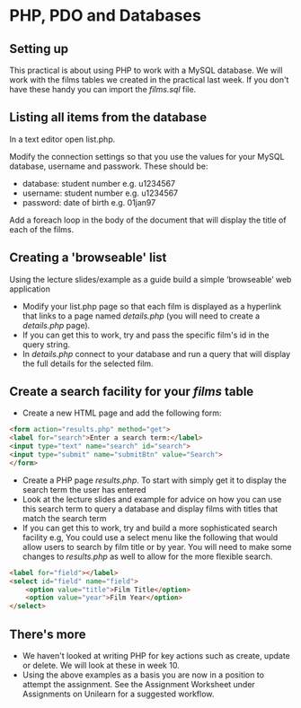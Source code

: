 # PHP, PDO and Databases

## Setting up
This practical is about using PHP to work with a MySQL database. We will work with the films tables we created in the practical last week. If you don't have these handy you can import the *films.sql* file. 

## Listing all items from the database
In a text editor open list.php.

Modify the connection settings so that you use the values for your MySQL database, username and passwork. These should be:
* database: student number e.g. u1234567
* username: student number e.g. u1234567
* password: date of birth e.g. 01jan97

Add a foreach loop in the body of the document that will display the title of each of the films.

## Creating a 'browseable' list
Using the lecture slides/example as a guide build a simple ‘browseable’ web application
  * Modify your list.php page so that each film is displayed as a hyperlink that links to a page named *details.php* (you will need to create a *details.php* page).
  * If you can get this to work, try and pass the specific film's id in the query string.
  * In *details.php* connect to your database and run a query that will display the full details for the selected film. 

## Create a search facility for your *films* table
* Create a new HTML page and add the following form:
```html
<form action="results.php" method="get">
<label for="search">Enter a search term:</label>
<input type="text" name="search" id="search">
<input type="submit" name="submitBtn" value="Search">
</form>
```

* Create a PHP page *results.php*. To start with simply get it to display the search term the user has entered
* Look at the lecture slides and example for advice on how you can use this search term to query a database and display films with titles that match the search term
* If you can get this to work, try and build a more sophisticated search facility e.g, You could use a select menu like the following that would allow users to search by film title or by year. You will need to make some changes to *results.php* as well to allow for the more flexible search.

```html
<label for="field"></label>
<select id="field" name="field">
    <option value="title">Film Title</option>
    <option value="year">Film Year</option>
</select>
```

## There's more
* We haven't looked at writing PHP for key actions such as create, update or delete. We will look at these in week 10.
* Using the above examples as a basis you are now in a position to attempt the assignment. See the Assignment Worksheet under Assignments on Unilearn for a suggested workflow.  

